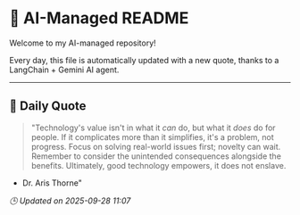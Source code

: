 # 🧠 AI-Managed README

Welcome to my AI-managed repository!

Every day, this file is automatically updated with a new quote, thanks to a LangChain + Gemini AI agent.

---

## 📅 Daily Quote

> "Technology's value isn't in what it *can* do, but what it *does* do for people.
If it complicates more than it simplifies, it's a problem, not progress.
Focus on solving real-world issues first; novelty can wait.
Remember to consider the unintended consequences alongside the benefits.
Ultimately, good technology empowers, it does not enslave.
- Dr. Aris Thorne"

*🕒 Updated on 2025-09-28 11:07*